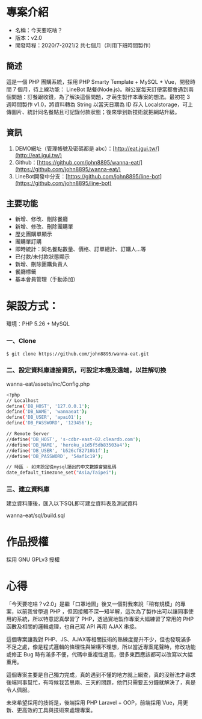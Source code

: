 # 專案介紹

- 名稱：今天要吃啥？
- 版本：v2.0
- 開發時程：2020/7-2021/2 共七個月（利用下班時間製作）

## 簡述

這是一個 PHP 團購系統，採用 PHP Smarty Template + MySQL + Vue，開發時間 7 個月，待上線功能： LineBot 點餐(Node.js)。辦公室每天訂便當都會遇到兩個問題：訂餐跟收錢，為了解決這個問題，才萌生製作本專案的想法。最初花 3 週時間製作 v1.0，將資料轉為 String 以當天日期為 ID 存入 Localstorage，可上傳圖片、統計同名餐點且可記錄付款狀態；後來學到新技術就把網站升級。

## 資訊

1. DEMO網址（管理帳號及密碼都是 abc）：[http://eat.jgui.tw/](http://eat.jgui.tw/)
2. Github：[https://github.com/john8895/wanna-eat/](https://github.com/john8895/wanna-eat/)
3. LineBot開發中分支：[https://github.com/john8895/line-bot](https://github.com/john8895/line-bot)

## 主要功能

- 新增、修改、刪除餐廳
- 新增、修改、刪除團購單
- 歷史團購單顯示
- 團購單訂購
- 即時統計：同名餐點數量、價格、訂單總計、訂購人…等
- 已付款/未付款狀態顯示
- 新增、刪除團購負責人
- 餐廳標籤
- 基本會員管理（手動添加）

# 架設方式：

環境：PHP 5.26 + MySQL 

### 一、Clone

```bash
$ git clone https://github.com/john8895/wanna-eat.git
```

### 二、設定資料庫連接資訊，可設定本機及遠端，以註解切換

wanna-eat/assets/inc/Config.php

```bash
<?php
// Localhost
define('DB_HOST', '127.0.0.1');
define('DB_NAME', 'wannaeat');
define('DB_USER', 'apai01');
define('DB_PASSWORD', '123456');

// Remote Server
//define('DB_HOST', 's-cdbr-east-02.cleardb.com');
//define('DB_NAME', 'heroku_a1d5f5db83503a4');
//define('DB_USER', 'b526cf82710b1f');
//define('DB_PASSWORD', '54af1c19');

// 時區 - 如未設定從mysql讀出的中文數據會變亂碼
date_default_timezone_set("Asia/Taipei");
```

### 三、建立資料庫

建立資料庫後，匯入以下SQL即可建立資料表及測試資料

wanna-eat/sql/build.sql

# 作品授權

採用 GNU GPLv3 授權

# 心得

「今天要吃啥？v2.0」是繼「口罩地圖」後又一個對我來說「稍有規模」的專案，以前我曾學過 PHP ，但因接觸不深一知半解，這次為了製作出可以讓同事使用的系統，所以特意認真學習了 PHP，透過實地製作專案大幅練習了常用的 PHP 函數及相關的邏輯處理，也自己寫 API 再用 AJAX 串接。

這個專案讓我對 PHP、JS、AJAX等相關技術的熟練度提升不少，但也發現滿多不足之處，像是程式邏輯的條理性與架構不理想，所以當近專案尾聲時，修改功能或修正 Bug 時有滿多不便，代碼中重複性過高，很多東西應該都可以改寫以大幅重用。

這個專案主要是自己獨力完成，真的遇到不懂的地方就上網查，真的沒辦法才尋求後端同事幫忙，有時候我苦思兩、三天的問題，他們只需要五分鐘就解決了，真是令人佩服。

未來希望採用的技術是，後端採用 PHP Laravel + OOP，前端採用 Vue，用更新、更高效的工具與技術來處理專案。
